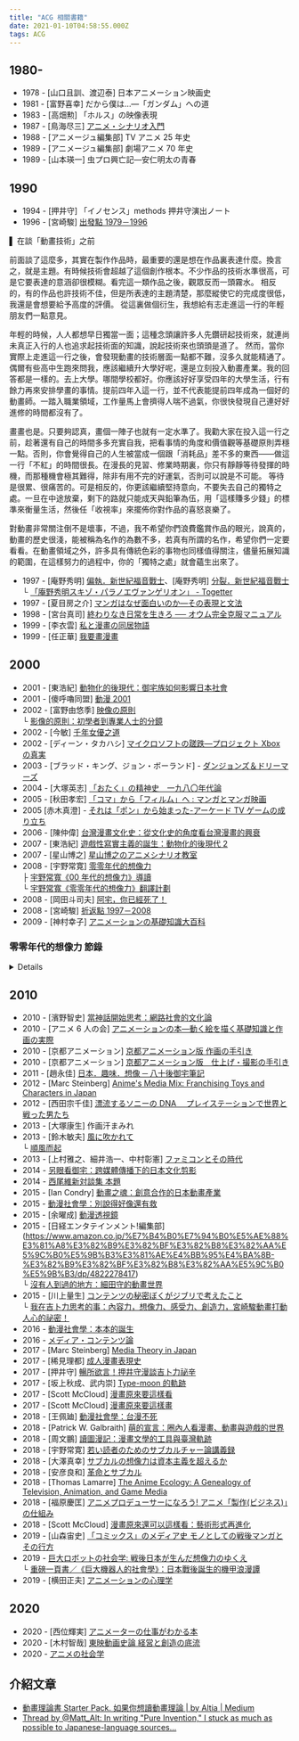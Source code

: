 ```yaml
---
title: "ACG 相關書籍"
date: 2021-01-10T04:58:55.000Z
tags: ACG
---
```


## 1980-

- 1978 - \[山口且訓、渡辺泰\] 日本アニメーション映画史
- 1981 - \[富野喜幸\] だから僕は…―「ガンダム」への道
- 1983 - \[高畑勲\] 「ホルス」の映像表現
- 1987 - \[鳥海尽三\] [アニメ・シナリオ入門](https://www.amazon.co.jp/%E3%82%A2%E3%83%8B%E3%83%A1%E3%83%BB%E3%82%B7%E3%83%8A%E3%83%AA%E3%82%AA%E5%85%A5%E9%96%80-%E3%82%B7%E3%83%8A%E3%83%AA%E3%82%AA%E5%89%B5%E4%BD%9C%E7%A0%94%E7%A9%B6%E5%8F%A2%E6%9B%B8-%E9%B3%A5%E6%B5%B7-%E5%B0%BD%E4%B8%89/dp/4871002152/ref=sr_1_1?dchild=1&qid=1612336957&s=books&sr=1-1)
- 1988 - \[アニメージュ編集部\] TV アニメ 25 年史
- 1989 - \[アニメージュ編集部\] 劇場アニメ 70 年史
- 1989 - \[山本瑛一\] 虫プロ興亡記―安仁明太の青春

## 1990

- 1994 - \[押井守\] 「イノセンス」methods 押井守演出ノート
- 1996 - \[宮崎駿\] [出發點 1979－1996](https://www.books.com.tw/products/0010322959)

▌ 在談「動畫技術」之前

前面談了這麼多，其實在製作作品時，最重要的還是想在作品裏表達什麼。換言之，就是主題。有時候技術會超越了這個創作根本。不少作品的技術水準很高，可是它要表達的意涵卻很模糊。看完這一類作品之後，觀眾反而一頭霧水。
相反的，有的作品也許技術不佳，但是所表達的主題清楚，那麼縱使它的完成度很低，我還是會想要給予高度的評價。
從這裏做個衍生，我想給有志走進這一行的年輕朋友們一點意見。

年輕的時候，人人都想早日獨當一面；這種念頭讓許多人先鑽研起技術來，就連尚未真正入行的人也追求起技術面的知識，說起技術來也頭頭是道了。
然而，當你實際上走進這一行之後，會發現動畫的技術層面一點都不難，沒多久就能精通了。偶爾有些高中生跑來問我，應該繼續升大學好呢，還是立刻投入動畫產業。我的回答都是一樣的。去上大學。哪間學校都好。你應該好好享受四年的大學生活，行有餘力再來安排學畫的事情。提前四年入這一行，並不代表能提前四年成為一個好的動畫師。一踏入職業領域，工作量馬上會擠得人喘不過氣，你很快發現自己連好好進修的時間都沒有了。

畫畫也是。只要夠認真，畫個一陣子也就有一定水準了。我勸大家在投入這一行之前，趁著還有自己的時間多多充實自我，把看事情的角度和價值觀等基礎原則弄穩一點。否則，你會覺得自己的人生被當成一個跟「消耗品」差不多的東西——做這一行「不紅」的時間很長。在漫長的見習、修業時期裏，你只有靜靜等待發揮的時機，而那種機會極其難得，除非有用不完的好運氣，否則可以說是不可能。
等待是很累、很痛苦的。可是相反的，你更該繼續堅持意向，不要失去自己的獨特之處。一旦在中途放棄，剩下的路就只能成天與鉛筆為伍，用「這樣賺多少錢」的標準來衡量生活，然後任「收視率」來擺佈你對作品的喜怒哀樂了。

對動畫非常關注倒不是壞事，不過，我不希望你們浪費鑑賞作品的眼光，說真的，動畫的歷史很淺，能被稱為名作的為數不多，若真有所謂的名作，希望你們一定要看看。在動畫領域之外，許多具有傳統色彩的事物也同樣值得關注，儘量拓展知識的範圍，在這樣努力的過程中，你的「獨特之處」就會蘊生出來了。

- 1997 - \[庵野秀明\] [偏執．新世紀福音戰士](https://www.amazon.co.jp/%E5%BA%B5%E9%87%8E%E7%A7%80%E6%98%8E-%E3%82%B9%E3%82%AD%E3%82%BE%E3%83%BB%E3%82%A8%E3%83%B4%E3%82%A1%E3%83%B3%E3%82%B2%E3%83%AA%E3%82%AA%E3%83%B3-800%E6%9C%AC-%E5%A4%A7%E6%B3%89-%E5%AE%9F%E6%88%90/dp/4872333152)、\[庵野秀明\] [分裂．新世紀福音戰士](https://www.amazon.co.jp/%E5%BA%B5%E9%87%8E%E7%A7%80%E6%98%8E-%E3%83%91%E3%83%A9%E3%83%8E%E3%83%BB%E3%82%A8%E3%83%B4%E3%82%A1%E3%83%B3%E3%82%B2%E3%83%AA%E3%82%AA%E3%83%B3-800%E6%9C%AC-10-%E5%81%A5%E5%A4%AA%E9%83%8E/dp/4872333160)
  <br>└ [「庵野秀明スキゾ・パラノエヴァンゲリオン」 - Togetter](https://togetter.com/li/740727)
- 1997 - \[夏目房之介\] [マンガはなぜ面白いのか―その表現と文法](https://www.amazon.co.jp/%E3%83%9E%E3%83%B3%E3%82%AC%E3%81%AF%E3%81%AA%E3%81%9C%E9%9D%A2%E7%99%BD%E3%81%84%E3%81%AE%E3%81%8B%E2%80%95%E3%81%9D%E3%81%AE%E8%A1%A8%E7%8F%BE%E3%81%A8%E6%96%87%E6%B3%95-NHK%E3%83%A9%E3%82%A4%E3%83%96%E3%83%A9%E3%83%AA%E3%83%BC-66-%E5%A4%8F%E7%9B%AE-%E6%88%BF%E4%B9%8B%E4%BB%8B/dp/4140840668)
- 1998 - \[宮台真司\] [終わりなき日常を生きろ ── オウム完全克服マニュアル](https://www.amazon.co.jp/dp/B0794MQD8B/?coliid=I1KHXYOOXMWYMW&colid=2UVGXM7KR6OLP&psc=0&ref_=lv_ov_lig_dp_it)
- 1999 - \[李衣雲\] [私と漫畫の同居物語](https://www.silkbook.com/book_detail.asp?goods_ser=bk0009007)
- 1999 - \[任正華\] [我要畫漫畫](https://www.sanmin.com.tw/product/index/001454034)

## 2000

- 2001 - \[東浩紀\] [動物化的後現代：御宅族如何影響日本社會](http://www.books.com.tw/products/0010550849)
- 2001 - \[傻呼嚕同盟\] [動漫 2001](https://www.taaze.tw/goods/11100412613.html)
- 2002 - \[富野由悠季\] [映像の原則](https://www.amazon.co.jp/%E6%98%A0%E5%83%8F%E3%81%AE%E5%8E%9F%E5%89%87-%E6%94%B9%E8%A8%82%E7%89%88-%E3%82%AD%E3%83%8D%E3%83%9E%E6%97%AC%E5%A0%B1%E3%83%A0%E3%83%83%E3%82%AF-%E5%AF%8C%E9%87%8E%E7%94%B1%E6%82%A0%E5%AD%A3/dp/4873767369)
  <br>└ [影像的原則：初學者到專業人士的分鏡](https://www.books.com.tw/products/0010653673)
- 2002 - \[今敏\] [千年女優之道](https://www.books.com.tw/products/0010834619)
- 2002 - \[ディーン・タカハシ\] [マイクロソフトの蹉跌―プロジェクト Xbox の真実](https://www.amazon.co.jp/%E3%83%9E%E3%82%A4%E3%82%AF%E3%83%AD%E3%82%BD%E3%83%95%E3%83%88%E3%81%AE%E8%B9%89%E8%B7%8C%E2%80%95%E3%83%97%E3%83%AD%E3%82%B8%E3%82%A7%E3%82%AF%E3%83%88Xbox%E3%81%AE%E7%9C%9F%E5%AE%9F-%E3%83%87%E3%82%A3%E3%83%BC%E3%83%B3-%E3%82%BF%E3%82%AB%E3%83%8F%E3%82%B7/dp/479732032X)
- 2003 - \[ブラッド・キング、ジョン・ボーランド\] - [ダンジョンズ＆ドリーマーズ](https://www.amazon.co.jp/%E3%83%80%E3%83%B3%E3%82%B8%E3%83%A7%E3%83%B3%E3%82%BA%EF%BC%86%E3%83%89%E3%83%AA%E3%83%BC%E3%83%9E%E3%83%BC%E3%82%BA%EF%BC%88%E7%AC%AC2%E7%89%88%EF%BC%89-%E3%82%B3%E3%83%B3%E3%83%94%E3%83%A5%E3%83%BC%E3%82%BF%E3%82%B2%E3%83%BC%E3%83%A0%E3%81%A8%E3%82%B3%E3%83%9F%E3%83%A5%E3%83%8B%E3%83%86%E3%82%A3%E3%81%AE%E7%89%A9%E8%AA%9E-%E3%83%96%E3%83%A9%E3%83%83%E3%83%89%E3%83%BB%E3%82%AD%E3%83%B3%E3%82%B0-ebook/dp/B07Z4KT1NJ)
- 2004 - \[大塚英志\] [「おたく」の精神史　一九八〇年代論](https://www.amazon.co.jp/%E3%80%8C%E3%81%8A%E3%81%9F%E3%81%8F%E3%80%8D%E3%81%AE%E7%B2%BE%E7%A5%9E%E5%8F%B2-%E4%B8%80%E4%B9%9D%E5%85%AB%E3%80%87%E5%B9%B4%E4%BB%A3%E8%AB%96-%E5%A4%A7%E5%A1%9A-%E8%8B%B1%E5%BF%97/dp/4061497030)
- 2005 - \[秋田孝宏\] [「コマ」から「フィルム」へ : マンガとマンガ映画](https://www.amazon.co.jp/%E3%80%8C%E3%82%B3%E3%83%9E%E3%80%8D%E3%81%8B%E3%82%89%E3%80%8C%E3%83%95%E3%82%A3%E3%83%AB%E3%83%A0%E3%80%8D%E3%81%B8-%E3%83%9E%E3%83%B3%E3%82%AC%E3%81%A8%E3%83%9E%E3%83%B3%E3%82%AC%E6%98%A0%E7%94%BB-%E7%A7%8B%E7%94%B0-%E5%AD%9D%E5%AE%8F/dp/4757101325)
- 2005 \[赤木真澄\] - [それは「ポン」から始まった-アーケード TV ゲームの成り立ち](https://www.amazon.co.jp/%E3%81%9D%E3%82%8C%E3%81%AF%E3%80%8C%E3%83%9D%E3%83%B3%E3%80%8D%E3%81%8B%E3%82%89%E5%A7%8B%E3%81%BE%E3%81%A3%E3%81%9F-%E3%82%A2%E3%83%BC%E3%82%B1%E3%83%BC%E3%83%89TV%E3%82%B2%E3%83%BC%E3%83%A0%E3%81%AE%E6%88%90%E3%82%8A%E7%AB%8B%E3%81%A1-%E8%B5%A4%E6%9C%A8%E7%9C%9F%E6%BE%84/dp/4990251202)
- 2006 - \[陳仲偉\] [台灣漫畫文化史：從文化史的角度看台灣漫畫的興衰](https://www.books.com.tw/products/0010494545)
- 2007 - \[東浩紀\] [遊戲性寫實主義的誕生：動物化的後現代 2](https://www.books.com.tw/products/0010687643)
- 2007 - \[星山博之\] [星山博之のアニメシナリオ教室](https://www.amazon.co.jp/%E6%98%9F%E5%B1%B1%E5%8D%9A%E4%B9%8B%E3%81%AE%E3%82%A2%E3%83%8B%E3%83%A1%E3%82%B7%E3%83%8A%E3%83%AA%E3%82%AA%E6%95%99%E5%AE%A4-%E6%98%9F%E5%B1%B1-%E5%8D%9A%E4%B9%8B/dp/4844134353)
- 2008 - \[宇野常寛\] [零零年代的想像力](https://www.amazon.co.jp/%E3%82%BC%E3%83%AD%E5%B9%B4%E4%BB%A3%E3%81%AE%E6%83%B3%E5%83%8F%E5%8A%9B-%E5%AE%87%E9%87%8E-%E5%B8%B8%E5%AF%9B/dp/4152089415)
  <br>├ [宇野常寬《00 年代的想像力》導讀](http://www.gamebase.com.tw/forum/50040/topic/91234095/1#91234095)
  <br>└ [宇野常寬《零零年代的想像力》翻譯計劃](https://ndltd.ncl.edu.tw/cgi-bin/gs32/gsweb.cgi/login?o=dnclcdr&s=id=%22105NCHU5625016%22.&searchmode=basic)
- 2008 - \[岡田斗司夫\] [阿宅，你已經死了！](https://www.books.com.tw/products/0010445911)
- 2008 - \[宮崎駿\] [折返點 1997－2008](https://www.books.com.tw/products/0010486951)
- 2009 - \[神村幸子\] [アニメーションの基礎知識大百科](https://www.amazon.co.jp/%E3%82%A2%E3%83%8B%E3%83%A1%E3%83%BC%E3%82%B7%E3%83%A7%E3%83%B3%E3%81%AE%E5%9F%BA%E7%A4%8E%E7%9F%A5%E8%AD%98%E5%A4%A7%E7%99%BE%E7%A7%91-%E5%A2%97%E8%A3%9C%E6%94%B9%E8%A8%82%E7%89%88-%E7%A5%9E%E6%9D%91-%E5%B9%B8%E5%AD%90/dp/4766133315)

<summary>

### 零零年代的想像力 節錄

</summary>
<details>

此處的重點是，所謂的「成熟」指的僅不過是如何去應對所謂的社會——這種模糊不清、由政治性、經濟性或文化性交互蘊育出的狀況。亦即在社會樣貌是安定的時代，成熟的形象也是會安定的，然而成熟的形象並無法與進入變動期的社會樣貌連結，於是新的社會樣貌站上支配地位後，就會連同出現新的成熟形象取代。

這十年來的批評家們默視「卡片遊戲型」這種新社會樣貌的產生，主張「社會」已經無法再成力。當人們不再有共同的「社會」樣貌，規避成熟的九零年代後半的（世界系形式的）想像力才是對於現今世界形象敏感的想像力。

然而，無法成立的僅是到近代的升格戰形式、樹狀的整體社會樣貌，卡片遊戲式的各島宇宙之間的動員遊戲可說已經定型為零零年代的「社會」樣貌。這裡出現了一個問題。那麼在這種島宇宙之間的動員遊戲的社會裡，所謂的「成熟」是什麼。

在不曉得什麼才是正確的社會=後現代的狀況裡失去了生存意義的年輕人們，選擇了麻原彰晃做為「父親」，最後成為了恐怖份子，『新世紀福音戰士』以批判性的角度描寫了，同樣失去了生存意義的年輕人們，為了維持自己的全能感而想持續龜縮於「母親」的胎內的願望。

這兩者說到底核心都是對於社會和歷史（父親與母親）無法引導自己而造成的絕望。對於不安定的社會樣貌感到苦惱的年輕人們，為了逃脫不安而性急地選擇依附錯誤的父親，亦或投身於肥大的母親私欲並停止思考——這種不毛的二擇充滿於當時時代的氣氛中。過往的社會樣貌的失效造成「父親」的功能故障，並導致「母親」的肥大化，這就是過往的「成熟」形象崩壞的機制。

那麼，當時的評論家們是如何回答這個問題的呢。當時的批評有兩種答案。一種立場是自過往的升格戰型的社會樣貌中的「成熟」進行小型改造，藉此適應新的社會，評論家的淺羽通明和民俗學者的大月隆寬屬於這類。另一種立場是社會樣貌已然改變，人類無法變得成熟是理所當然的。這類的代表是社會學者的宮台真司（前期）。

前者代表的淺羽通明，主張以對於自己為生的專業抱持「職業精神」做為成熟的指標，肉商、飯店經營者、評論家在社會分擔上都有各自的「角色」，對此抱持榮譽並達成成果，就能成為重新構築已然不透明化的社會樣貌的契機，也是成熟的表現。既然「為了馬克斯主義革命」「為了皇國日本」亦或是「為了過上更好的物質生活」這種巨大（容易理解）的故事已經故障，就應往個人的職業意識這種等身大的故事裡尋找可能性。

而後者代表的宮台真司，認為既然過往的社會樣貌已經崩壞、社會和歷史無法再提供活下去的意義或價值觀，無法成熟也是無可耐何的。宮台所提出的具體處方簽是以流動性的溝通度過沒有「意義」的每一天的「悠然革命」模型。

前者淺羽通明的「成為大人」論，我認為仍然輕估了社會流動性的上昇。例如「對於自己為生的專業抱持職業意識」處方簽雖然僅是淺羽許多議論中的其中一點，但這仍然是以終身僱用為代表的成長時代的社會構造為前提所思考出的。

在社會流動性上昇、非正規僱用已經變為「普通」的現在，能做為為生專業的基本上是「能夠被替換的」，僅有極少數人能夠在社會的分責裡找到榮譽、做為自己生活的意義。必須說淺羽的處方簽在當時是有些落後時代的。

那麼後者的宮台真司呢。曾經成熟是由歷史或國家，亦或是社會提供做為基準的價值觀，不論是否服從或反抗，藉由掌握與其的距離感所決定的。然而在歷史、國家和社會都不再提供能做為基準的價值觀的現在，（過往意義上的）成熟在原理上已無法存在——當時宮台所建立起的這種認識，基本上是正確的。並且體現於當時，也就是九零年代後半的思想。

然而問題在於，即使世間如同被再三指摘的無法提供價值觀或活著的意義，亦或是成熟的模型，人們沒有這些東西是活不下去的。這也體現在宮台到了零零年代之後的轉向。

簡略來說，當時「成為大人」派的前者輕視了社會流動性的上昇，試圖從舊式模型轉變以圖適應並且失敗，「當個小孩就好」派的後者僅是宣言了過往成熟模型的失效便滿足，無法提供替代品而自然崩壞。前者對於時代鈍感地急於強迫成長，後者甘居於「社會（家人）無法引導我所以我什麼都做不到」的幼兒心態。當然這兩者都是沒有功能的模型。

然後九零年代結束了，時代進到九一一之後的決斷主義性動員遊戲=大逃殺的時代，而小泉純一郎推動的構造改革造成的波瀾也決定性地推進了時代。在這個時代裡說著「這個世界亂七八糟我不知道該做什麼好所以一事不做／無法成熟」是活不下去的。

「活著就是猛賺」「不必你拜託我也會活下去」——究竟還有多少人記得，在九零年代後半相當活躍的這種宣傳標語呢？前者是由大地丙太郎導演執導，於一九九六年動畫化的小花美穂的少女漫畫「玩偶遊戲」劇中經常出現的台詞，後者是一九九八年以「機動戰士鋼彈」系列聞名的富野由悠季導演執導的「機動神腦」的主要宣傳標語。前者是反應了當時的兒童潮流的女童成長故事，後者是在與奧姆相似的狂信徒和國聯軍的抗爭中得出由宇宙意識傳達給人類的訊息的 SF 機器人動畫。

或許是做為「EVA」熱潮的對立面所提出的這兩部作品的主角，和碇真嗣同樣是在事實上「被家人所捨棄」的孩子。但是倉田紗南、伊佐未勇，這些作品的主角並沒有因為「被家人所捨棄」=「歷史與社會沒有給予生存的意義」而因此像真嗣受挫龜縮，紗南在養母的養育下自幼開始建立於舞台上的基礎，勇離開只將自己做為道具的雙親而投入戰鬥，兩人都因為獲得了沒有血緣但高密度的新共同體=「虛擬家庭」而回復。即使同樣被家人所捨棄，拒絕走上和碇真嗣同樣道路的孩子們，已經在九零年代後半這種殘酷的現實裡強軔地存活下來。

---

每個人都認為自己才是被害者，是反抗文化（對抗主流文化者），認為自己擁有正當性。這和保守派或自由派無關，和御宅族或平凡人無關，這種心相與支持夜神月的奇樂信徒和無自覺地贊同小泉純一郎策動人員的新保守層並無不同。

而若你對我所點出的問題感到憤怒，認為「但只有我們不是這樣」，那你正是身陷於此結構中了。因為這種深信「只有自己不是如此」的想法，正是由資料庫所輸出的決斷主義的產物。

我們現在正面對著決斷主義所呈現出的部份有效性，與其（巨大的）副作用所顯現出的極限與問題點。我們應該探索的並非如何從「繭居」中離脫，亦非後世界系。因為決斷主義便是這樣出現的。我們應當解決的是如何對抗以「反正這世上贏的人就是正義」開脫，而後停止思考與肯定暴力的態度。

---

他們所需要的絕非「脫離日常的浪漫主義」亦不是「超越」。而是捨棄肥大的自我評價，直率地面對自己的欲望的謙遜。而這絕非是不幸的事，反而是我們所得到最大的可能性。

當整個社會當中，除了家人與朋友以外，就再也沒有人可以肯定「自我生存的價值」、「生命的意義」、「自我的被認同」的時代社會中，自我到底要怎麼做，才能從「永無止境的無聊日常生活」中脫身，尋找新的自我認同、有意義的日常生活呢？在這裡，作者討論宮藤官九郎製作的一連串以地名為名稱的電視連續劇，探討作者如何處理這問題。從這當中可以歸結出幾個可能性：「以自我為中心，糾集朋友，創造互助的團體」、「加入可以過著特殊生活的團體」（暴走團）、「藉由談戀愛來取得非日常的生活」、「投入傳統生活文化的懷抱」。

---

山岸涼子的 BL 少女漫畫傑作《日出處的天子》（1980~1984），描述廄戶王（聖德太子）（非史實）的前半生。廄戶王利用天才的頭腦與強大的靈力消滅政敵，但他也因此成了感覺很孤單的人。能撫慰孤單心靈的，就只有盟友蘇我毛人（蝦夷）。廄戶王為了想和蘇我毛人永遠在一起，而傷害的很多人，殺了很多人。最後蘇我毛人拒絕廄戶王的愛：「你說你愛我，其實是愛你自己。如果你不停止這麼想的話，你永遠也逃不出孤獨的」。

吉永史的《西洋古董洋果子店》（1999~2002）給了另外一種答案：「放棄『所有』的慾望，尋找邁向『成熟』的新道路」。作品中四位男主角不談戀愛，不因為想要治癒心中的創傷而與別人交往，而只專注在生活之中，尋找豐富的日常生活，增加人生的樂趣。

---

結果として、九十年代後半は戦後史上もっとも社会的自己実現への信頼が低下した時代として位置づけられる。

社会的自己実現への信頼が大きく低下した結果、「～する」「～した」こと（行為）をアイデンティティに結び付けるのではなく、「～である」「～ではない」こと（状態）を、アイデンティティとする考え方が支配的になる。

ここでは自己実現の結果ではなく、自己像＝キャラクターへの承認が求められる。問題に対しては「行為によって状況を変える」ことではなく「自分を納得させる理由を考える」ことで解決が図られる。

私が「古い想像力」として位置づけるのは、この九十年代後半的な社会的自己実現への信頼低下を背景とする想像力である。

『新世紀エヴァンゲリオン』はあらゆる意味において「古い想像力」を象徴する存在だ。その社会的自己実現への信頼低下という主題、心理主義的な人間観、そして「～しない」という論理。七十年代末から独自の発展を遂げてきた国内のオタク系アニメーション文化の文脈に、前述（ぜんじゅつ）の九十年代的な文脈を加えることで成立した同作は時代を象徴する作品であると同時にそのあとの国内の物語を大きく規定した。「引きこもり／心理主義」的傾向（けいこう）とその結果出力された「～しない」という倫理。この二大特徴が私の指摘する「古い想像力」である。

「決断主義」的な傾向を持つ「サヴァイヴ感」を前面に打ち出した作品は、ゼロ年代前半から中盤の大きな流れになっていく。「バトル．ロワイヤル」、「リアル鬼ごっこ」、「仮面ライダー竜騎」、「ドラゴン桜」、「Fate/Stay Night」など、これらの作品はいずれも時代を代表する人気作品であり

世の中が「正しい価値」や「生きる意味」を示してくれないのは当たり前のこと＝「前提」であり、そんな「前提」にいじけて引きこもっていたら生き残れないーーだから「現代の想像力」は生きていくために、まず自分で考え、行動するという態度を選択する。たとえ「間違って」「他人を傷つけても」何らかの立場を選択しなければならないーーそこでは究極的には無根拠であることは織（お）り込み済みで「あえて」特定の価値を選択する、という決断が行われているのだ。

問題はすでに次の段階に移っている。碇シンジでは夜神ライトを止められない。碇シンジの「間違えてしまうくらいなら何もしない」という選択は、単にゲームの存在に無自覚する愚者の決断としてしか機能しないのだから。碇シンジに戻る＝九十年代に退行することなく、ゼロ年代の決断主義を克服する＝夜神ライトを止めるには、どうしたらいいのかーーそれが決断主義という不可避の困難に直面する、911 以降の動員ゲーム＝バトルロワイアルのゼロ年代に生きる私たちの課題なのだ。

インターネットはどうだろうか。その普及（ふきゅう）で人々は自由になったが、その一方でウェブという空間は、「小さな物語」たちのコミュニケーションによって発生した怨嗟（えんさ）と憎悪（ぞうお）に満ちた動員ゲーム＝バトルロワイヤルの現場として機能している。

異なる小さな物語が同じ空間に並列されることによって、それぞれの小さな物語はその正当性の獲得と自己保存のために、内側に対してはノイズを排除する力が働き、外側に対してはほかの物語そのものを否定する力が働く。匿名掲示板、ブログサイトの「炎上」、「学校裏サイト」ーー小さな物語はほかの小さな物語を排斥（はいせき）する排他的（はいたてき）なコミュニティとして私たちが生きる世界のあらゆる場面のくつがえっているのだ。

現代においては、誰もがデータベースの海から欲望するままに小さな物語を読み込む。究極的には無根拠であることを織り込み済みのものとして「あえて」特定の価値観が選択される。そして、消費者の自発性に駆動される「あえて」は往々にして機能せず、ただ「信じたいものを信じる」という思考停止が世界を覆（おお）うことになるーー。ゼロ年代の現在を生きる私たちが直面しているのは、この小さな物語たちの生む動員ゲーム＝バトルロワイヤルなのだ。

キャラクターとは小さな物語を越境する存在ではない。むしろその承認を要求して小さな物語（共同性）の成立と再強化を促（うなが）す存在なのだ。

キャラクターこそが「小さな物語」の源泉（げんせん）だと言ってもいい。

キャラクターは物語とその共同性から無縁ではいられないのだ。

昨今（さっこん）のテレビバラエティ番組がなぜテロップを多用するのか。それは表現の空間を規定する力が、データベース消費の時代には弱くなるからだ。視聴者たちは芸能人のキャラクターと、そのキャラクターを規定する位置関係＝物語は容易に読み込むことができるのが、「この発言のどこで笑えばいいのか」という空気＝表現の空間は伝わりにくくなっている。だからテロップを入れ、空気を指定してあげなければならない。

私たちが物語の真正さを考えることには意味がない。だが、物語への態度、付き合い方を考える必要性にはいまだかつてなく直面している。私たちは何らかの「小さな物語」に依存して生きていかなければならない。その小さな物語が単一なのか複数なのか、永遠のものとしてそこに依存するのか、その有限性を受け入れるのかーー物語への進入角度、距離の詰め方、つまり物語への態度こそが私たちの課題なのだ。

物語の真正さ、比喩（ひゆ）的に表現すればイデオロギーから、物語への態度、すなわちコミュニケーションへ。

「だけど世界は終わらなかった。原発はいつまでたっても爆発しないし、全面核戦争の夢もどこかに行ってしまった。安保闘争で学生が味わったみたいに、傍観しているだけの八十年代の革命家は勝手に挫折（ざせつ）感を味わった。

これでやっとわかった。もう'デカイ一発'はこない。２２世紀はちゃんとくる（もちろん２１世紀はくる。ハルマゲドンなんてないんだから）。世界は絶対に終わらない。ちょっと'異界'や'外部'に触ったくらいじゃ満足しない。もっと大きな刺激が欲しかったら、本当に世界を終わらせたかったら、あとはもう'あのこと'をやってしもうしかないんだ。」

ーー鶴見済『完全自殺マニュアル』

「自由で、わかりにくく、冷たい世界」に投げ出された絶望を的確に表現した一文である。文中に頻出する「あのこと」とは、言うまでもなく「自殺」のことだ。無論これは、若者があこがれがちな「死」という意匠を用（もち）いた矮小（わいしょう）なパフォーマンスの一種であることは間違いない。しかし、この鶴見の一文からは九十年代を決定づける要素を抽出（ちゅうしゅつ）できる。

さらに「ロボットアニメ」とは、戦後一貫して主人公の少年がロボットという「拡張された身体」を獲得し、大人の社会に認められ、成長するという一種の教養小説の図式をもつジャンルだったが、同作では１９９５年当時の社会的自己実現への信頼低下がダイレクトに反応され、その教養小説的な構図は否定されることになった。

人間は「物語（意味）」から逃れられない。当時の宮台の期待とは裏腹に、援助交際に興（きょう）じた少女たちの多くが、実は身体の商品化に自傷的なパフォーマンスというありふれた意味を込めていた現実、あるいは虚構の中の美少女キャラクターに耽溺（たんでき）する成年男性たちの多くが、恋愛至上主義というもっともありふれた物語を希求し、それが入手できないために代償をもとめる存在であった現実が、時間の経過、そして宮台自身のフィールドワークによって明らかになっていった。

「エヴァ TV 版」では、自己像への承認を獲得すべく、全人類がその個体を消滅させ、まるで胎内のような溶液の中に埋没し群体生物として「進化」するという「人類補完計画」が描かれる。これはつまり、自ら設定した自己像（自己愛）に、無条件で全承認が与えられる（母親的承認が与えられる）状態のことに他ならない。

だが、「エヴァ劇場版」の結末において、碇シンジはこの母親的承認のもとに全能感が確保される内面（自己愛）への引きこもりを捨て、互いに傷つけあうことを受け入れて他者と生きていくことを選択する。そして、碇シンジはヒロインのアスカとともに滅亡した世界にただふたり残される。だが、アスカはシンジを「キモチワルイ」と拒絶（きょぜつ）するーーこれは、たとえポストモダン状況下においても、人は時には傷つけあいながらも他者に向き合って生きていくしかないのだ、というシビアだが前向きな現実認知に基づいた結末だったと言える。

しかし、「エヴァ」の子供たち（ファンのオタクたち）の大半は、この結論を受け入れることができなかったのだ。結末の「キモチワルイ」ーー少女に拒絶されることに怯えた彼らは、自分たちの肥大したプライドに優しい世界を選ぶことになる。

「九十五年の思想」が夭折した理由がある。「九十五の思想」はいずれも「軽くなった現実(コミュニティ)の層」の入れ替え可能性への対応として提出された処方箋であるが、「より重くなっていく層(アーキテクチャーの層)」への対応という視点がほぼ欠如（けつじょ）している。

決断主義はこの「軽くなった現実」の「軽さ」に人間は耐えられないという現実認知が生んだ「焦りの思想」でもある。「決断主義」を克服し、このゼロ年代バトルロワイヤル状況に対して何らかの批判力をもつものがあるとすれば、それは九十年代後半の思想が見失っていた残り半分の「むしろ重くなった現実」「リセットできない現実」を考えることでしかあり得ない。物語批判ではなく、逃れられない物語との付き合い方の検討こそが現代の課題なのだ。

「こんな時代だからこそ、美化された過去が必要なのだ」という主張によってその批判は予め防御され、ノスタルジアは強化温存されている。同様に「AIR」などのポルノゲームについても、(決して援助交際的な欲望そのものは否定しない)「安全に痛い」自己反省が劇中に盛り込まれ免罪符として機能し、消費者たちがその女性差別的な暴力性を自覚することなく、むしろ「自分は反省しながら萌える優しい人間だ」と思い込む構造（レイプ．ファンタジー）が支持される。

ゼロ年代における物語回帰（かいき）の問題点はむしろ「人間は何か（の価値、物語）を選ばなければいけないのだから、信じたいものを信じればいいのだ」という「あえてベタに」生きればいいという思考停止にこそある。

私たちは主観的には、データベースから欲望する情報を読み込んで、同じ小さな物語を信じている者同士が集まって棲み分けているだけかもしれない。しかし、その小さな物語の共同性を維持するためには、共同性から異物を排除しなければならず、他の小さな物語との衝突の中でその存続（そんぞく）を主張しなければならない。私たちは、たとえ無自覚であったとしても、既に終わりのない動員ゲーム＝バトルロワイヤルにコミットしているのだ。こうして時代は「必然的に」－－サヴァイヴ系へと移行していく。

セカイ系とは、母親的少女を「所有」することで全能感を確保しようとする態度を、存在論的な物語の導入で補強しようとする立場である。この両者が結び付くのは、これらの作品の消費者にとって、母親的少女の「所有」というマッチョイムズこそが、「終わりなき日常」に意味を与える物語として機能しているからである。

かつての少年兵たちの敵はあくまで自分たち弱者を苛酷な状況に投げ込む「強大な社会」だった。だが相葉昴治の、そして夜神ライトの敵は「強大な社会」ではない。自分たちと同格の能力をもつライバルであり、そんな彼らの集合体である「大衆」の顔の見えない弱さや敵意である。

ピラミッド型の秩序は崩壊し、各々（おのおの）のプレイヤーが信じたいもの（正義）を信じて乱立するバトルロワイヤルに勝利することが「生き延びること」なのだ。こうして「生き延びるために、（社会のヒエラルキーを駆け上がったり、破壊するのではなく）同格のプレイヤー同士が戦う」という想像力の土台が完成していったのだ。

夜神ライトを批判するのは簡単だが、しかしそんな批判者自身が夜神ライトにならないで済む方法は原則的に存在しない。本作で描いていたのは、決断主義による思考停止という罠が魅力的に映ってしまうという、現代社会に生きる弱い私たちの、危うい現実なのだ。

月が死んだあとに残されたのは、相変わらず、万人がそれぞれ自分の信じたいものを信じて争うバトルロワイヤルの世界でしかなかったことが示される。

夜神ライトが死んでも、彼を救世主と信じて祈りをささげる人々はいなくならないーー『DEATH 　 NOTE』の結末は、「夜神ライトを力で倒しても、バトルロワイヤルは終わらない」というシビアな現実認知を読者に突き付けてくる。

「九十五年の思想」が「絶望を引き受けて生きること（アスカに振られるシンジ）」ならば、「セカイ系」ではその絶望が「（戦闘美少女やトラウマ少女など）傷ついている少女から無条件に必要とされること」で贖われる。それはつまり、ポストモダン状況下で、手っ取り早い「生きる意味」や「確実に価値があること」を備給するために、あらかじめ癒されるべき傷を負った美少女が無条件で自分を必要としてほしい、という願望に他ならない。

「セカイ系」とは、その支持者に「～しない、という（九十年代後半的な）モラル」の貫徹（かんてつ）であると主張されるが、実際には「自分で責任を取らず、その利益のみを享受する決断主義」でしかないのだ。

私たちは今、決断主義のある程度の有効性と、その（大きな）副作用として現れる限界と問題点に直面している。模索すべきは「引きこもり」からの脱却（だっきゃく）でも、ポスト．セカイ系でもない。それらは既に決断主義として出現している。「どうせ世の中勝ったものが正義なのだから」と開き直り、思考停止と暴力を肯定する態度にどう対抗するか、が私たちの課題なのだ。

「ポスト決断主義」とも言うべき、この時代の課題＝「決断主義の困難」に優れたアプローチを見せたいくつかの想像力について考えてみたい。

その可能性を、私はとりあえず三つに分類する。そしてそれはゼロ年代前半に、極めて優れた作品を残した三人の作家に代表させることができる。

第一に挙げられるのは劇団「大人計画」の作家であり、テレビドラマ脚本家としても活躍中の宮藤官九郎である。第二に挙げられるのは同じくテレビドラマ脚本家であり、男性と女性による「ふたりでひとり」のユニット。木皿泉であり、そして最後は少女漫画家のよしながふみである。

この三者は「（郊外型）中間共同体の再構成」「動員ゲーム＝バトルロワイヤルからの離脱可能性の模索」「決断主義的問題意識の解体」というそれぞれ異なった（だが多くのものを共有する）方法で、この決断主義的状況に対する回答を提示しており、そしてそれぞれ新たに浮上した問題点に直面しているのだ。

宮藤の作品に共通するのは「別に歴史や社会の仕組みに裏付けられているわけではない、一見、脆弱（ぜいじゃく）な共同体」が発生し、それがごく短期間だが確実に人間を支え、そして最後はきっちり消滅することだ。ここには、「社会や歴史が共同体を裏付けてくれない世の中」＝「ポストモダン状況下での郊外的空間」で、人々が積極（せっきょく）的に選び取った共同体のもつ、意外と高い強度が描かれている。それは永遠のものでもなければ、超越したものでもない。他愛もない日常の積み重ねであり、しかも一瞬で終わるものだ。だが、こういった「終わりのある日常」の「中」にこそ、人を支えるものは発生するーーそんな確信が、宮藤の作品には溢れている。

『無限のリヴァイアス』『バトルロワイヤル』、または『リアル鬼ごっこ』や『仮面ライダー竜騎』などの作品は、いずれも決断主義的な世界観を描く一方で、暴力の連鎖を強いるシステムへの批判をその主題に孕んでいたことは非常に重要である。それは『DEATH NOTE』や『コードギアス』など近年の作品においても変わらない。

これら後期作品では強力な決断主義者を主人公に設定しながらも、物語はあくまでピカレスク．ロマンの枠組みの中で展開し、作品そのものはむしろ主人公＝決断主義の克服を志向していると言える。サヴァイヴ系の歴史とは、決断主義を前提として受け入れながらも、その克服を志向する物語の歴史だと言える。

決断主義的な動員ゲーム＝バトルロワイヤルをもし調停したいのなら、抗争を強いるシステムに（無自覚な）決断主義者としてただ違和感を唱えているだけでは不可能だ。なぜならば、そこにはゲームの構造に対する理解が欠如しているため、（メタ）決断主義者の動員に対抗できないからだ。あくまで比喩的な表現になるが、ゼロ年代前半、誰も小泉純一郎に勝てなかったのは、要はこういうことに他ならない。決断主義の理解としては「夜神ライトやルルーシュといった強力で自覚的プレイヤー同士が、無自覚的なプレイヤーを動員して抗争する」というモデルで考えないと不十分なのだ。

小さな世界が書き換え可能であることは、世界の可能性（信太のプロヂュース成功）でもあり、同時に危険性（修二の没落）でもある。そんな現実認知を、白岩は自覚的な決断主義者である主人公が、その暴力性の報復を受けるという結末をもってして読者に訴えたのだ。

決断主義をめぐる想像力は、その克服を主題に据えながらも、ゲームの構造に自覚的な後期作品になればなるほどオルタナティブの提示を放棄しつつあるのだ。それだけ、決断主義の克服は困難を極めていると言える。無自覚な決断主義者たちの生存競争を描いた『無限のリヴァイアス』『バトルロワイヤル』では、動員ゲームの構造を理解しないまま、まったくシステムへの打撃にならない決断主義嫌悪が提示されていたが、対して構造に自覚的な後期作品になればなるほど現実認知と問題提起に留まってしまっているのだ。

九十年代後半の「引きこもり／心理主義 ≒ セカイ系」からゼロ年代前半の「決断主義／サヴァイヴ系」へのシフトの間には、厳密にいえば「癒し系」作品の流行現象が存在する。

私たちは生きているだけで物語に接している。ただ、世界からそれを与えられることに慣れてしまった私たちは、自分でそれを見つけ出す方法を忘れてしまったのだ。私たちはむしろ、大きな物語を失うことで小さな物語を生きることを思い出せるようになったのかもしれない。

木皿泉が提示する決断主義の克服とは、ゲームの勝利では獲得できないものを提示することで図られる。動員ゲームに勝利し、小さな物語の支配者となることは同時にその物語が入れ替え可能な空虚なものであることをプレイヤーに自覚させる。それがそもそも「究極的には無根拠であることを織り込み済みで選択される」決断主義であることに自覚的なプレイヤーならばなおのことだ。

ひとつの小さな物語＝共同体が終われば消滅する「キャラクター」を承認させることで得られるものではなく、自分の生が存続する限り付き合わなければならないものの存在を浮かび上がらせるーーそのために取られた方法論は、修二の決断主義を否定することではなく、むしろ徹底させることで限界を露呈させる、という手法なのだ。

木皿泉は、決断主義が不可避であることを否定しない。なぜならそれは、このポストモダン状況（郊外）の流動性の高さをむしろ可能性として、希望として捉えるためには必要な条件だからだ。

本来、日常という「死」へ向かう最大にして最後の物語に対峙することを求めながらも、それを恐れている人間こそが、それが手に入らないことに傷ついては「自分は非日常的なロマンティシズムがないと満たされない特別な人間だ」と（根拠もなく）思い込むことでプライドを保とうとする。だが、彼らに必要なのは決して「非日常的なロマンティシズム」でもなければ「超越」でもない。肥大した自己評価を捨て、素直に自分の欲望と向き合う謙虚さでしかないのだ。そしてそれは、決して不幸なことではなく、むしろ私たちに与えられた最大の可能性のひとつなのだ。

「～である」という自己像＝キャラクターの承認を求める限る、私たちはその共同体＝物語に永遠を求める。キャラクターへの承認は解除された途端に消滅するからだ。そのため私たちは有限の共同性を永遠のものにするために、決断主義という名の暴力を選択する。

しかし、「～した」という関係性への信頼はその共同性が消滅しても残り続ける。

- [ピカレスク小説 - Wikipedia](https://ja.wikipedia.org/wiki/%E3%83%94%E3%82%AB%E3%83%AC%E3%82%B9%E3%82%AF%E5%B0%8F%E8%AA%AC)
- [聖域なき構造改革 - Wikipedia](https://ja.wikipedia.org/wiki/%E8%81%96%E5%9F%9F%E3%81%AA%E3%81%8D%E6%A7%8B%E9%80%A0%E6%94%B9%E9%9D%A9)

誰もが自分たちこそ被害者であり、カウンターカルチャーであり、それゆえに正当性を帯びうると考えている。保守もリベラルも、オタクもスノッブも関係なく、そのメンタリティは夜神ライトを支持したキラ信者や小泉純一郎の動員に無自覚に賛同した新保守層と変わらない。

私のこの指摘に「自分たちだけは違う」と憤りを覚えたあなたは、特にそうだ。その「自分たちだけは違う」という思い込みこそが、データベースから出力される決断主義の産物なのだから。

フィクションの世界でも、決断主義はまだ強い支持を集めていると言える。たとえば二〇〇七年放映のテレビアニメ「天元突破グレンラガン」は、「新世界エヴァンゲリオン」以降の「引きこもり／セカイ系」への潮流（ちょうりゅう）の超克を主題とし、七十年代から現代までのアニメ（の主題設定）の歴史を追いかけながら総括（そうかつ）するという野心的な脚本で大きな話題を呼んだ。

だが、その試みは極めて不十分だったと言わざるを得ない。同作の展開は、七十年代から八十年代の相対主義の浸透を追いかけ、やがて九十年代の心理主義的な厭世観（えんせいかん）（引きこもり）を経て、ゼロ年代前半の決断主義的再帰の必然性にたどり着く。だが、ここには脱．九十年代的な問題意識はあっても、現代に対する批判的な問題意識は発生していないのだ。

『河よりも長くゆるやかに』（一九八三～八五）にこんなシーンがある。主人公．季邦とその親友．深雪が河べりで語り合う。今、自分たちの目の前を流れている河は、上流ではもっと川幅が狭く急な流れをもち、その水は澄んでいる。しかし逆に河口に近づけば近づくほど、その水は淀んでいくが川幅は広くなり、流れがゆるやかになる。「どちらがいい？」と深雪は季邦に尋ねる。季邦は答えないが、『河よりも長くゆるやかに』というタイトルから考えても、その答えは明白だろう。断念を織り込むことで人は成熟する、そしてそれは決して不幸なことではないーー。この時期の吉田秋生作品はそんな確信に溢れている。だが、その確信はやがて吉田自身によって裏切られていくことになる。

アッシュ．リンクスの死が意味するものは何か。それはアッシュにより英二の「所有」の完成である。吉田がアッシュという主体を滅却することで、対象を所有する際に必然的に孕む暴力を回避し、その関係を永遠のものにしたのだ。なぜならば、死んだ人間の時間はそこで止まり、それ以上の変化は起こらないのだから。そしてこれは同時に、吉田が下流の「広く淀んだ流れ」から上流の「狭く澄んだ流れ」へ転向したことを意味する。

「あなたにさえわかってもらえれば、それでいい」とこの複雑な世界の中から単純な答えを導きだそうとしたその瞬間、人は「厩戸皇子の呪縛」に囚われてしまう。だがその呪縛はゼロ年代の今、ゆっくりと、だが確実に群像劇へと「分解」されることでようやく解かれ始めているのだ。

かつては、敏感であるがゆえにニヒリズムに陥った若者たちの文学が扱っていた、「価値観の不透明な世の中に耐えるため、あなたひとりだけ（特定の共同体だけ）には完全に承認されたい（所有したい）」という欲望の問題は、最近十年に至って引きこもり／セカイ系（必然的に決断主義化）＝決断主義／サヴァイヴ系（セカイ系的な前提を必要とする）的な問題意識として、社会を広く覆いつくしていると言っていい。九十年代とゼロ年代の対比で浮かび上がる「決断主義」という問題系は、実は五年、十年という短いスパンの問題ではなく、もっと長期的に私たちの生きる世界を呪縛する問題系なのだ。

肥大したマッチョイズムを抱えた人間以外、別に「父親になれない」くらいで絶望したりはしない。なぜならば世界には他にいくらでも自己実現の回路は存在するからだ。現在、「人生の目標＝父になること」で、「それができない＝即、絶望」という短絡を辿るこれらの想像力は、実のところ戦後サブ．カルチャーでもっとも無自覚に肥大し、強化温存されたマッチョイズムに他ならないのだ。

この「安全に痛い」自己反省パフォーマンスは、『NHK にようこそ！』『GUNSLINGER 　 GIRL』など九十年代後半の厭世観を受け継ぐゼロ年代のオタク系文化の作品群（「セカイ系」的な作品群）に広く共有されている。東の両義的な評価をご都合主義的に解釈することで、ゼロ年代前半のサブ．カルチャー批評の世界は、もっともマッチョでありながら、そのことに無自覚な鈍感な想像力が「文学的」「内省的」であると評された時代を迎えた。だがそんな不毛な時代はもう終わりにしなければならない。結論ありきの自己反省パフォーマンスは、むしろ文学の可能性を剥ぎ取り、より単純化された思考停止に人々を導いていくのだから。

冨野は少年に成熟を強要する父親的存在の後退と、相対的に強力になる母性の肥大という主題を執拗（しつよう）に描いてきた。庵野秀明は『新世紀エヴァンゲリオン』でこの冨野の問題意識を全面的に受け継ぎ、主人公．碇シンジの周囲に「成熟（ロボットに乗ること）を強要する父親」と、そのロボットに憑依（ひょうい）した母親の霊魂、つまり「成熟を阻み、胎内に取り込もうとする母親」を配置し、後者が前者をやがて圧倒していく過程を「人類補完計画」として描き出した。

そして、『AIR』が描いているのは、言ってみればこの人類補完計画が成功した世界＝父性が母性に完全敗北した世界である。だからこそ、劇中にはほぼ成年男性が登場しないのだ。そしてそんな世界＝母性のゆりかごの中でこそ、ユーザーは「安全に痛い」自己反省パフォーマンスを経由することでより強化温存されたマッチョイズムを満喫することができる。『AIR』の見え透いたマチズモ温存回路が機能するのは、その世界観が圧倒的な母性によって守られているからだ。なにせ、批評家を自称する人々ですら、この構造に気づかなかったのだから。

だが批評とは本来、ユーザーの欲望を周到に満たすための装置を追認するためではなく、その背後（はいご）に存在する強大な母性の重力のようなメタレベルでの構造を暴き出すところに、その魅力が存在するのではないだろうか。

現代において、私たちを縛り付けるのはもはや去勢する父親ではない、そんなものは大きな物語の失効と同時に、とっくに退場している。今、私たちを縛り付けているのはむしろその胎内にすべてを取り込む母親なのだ。

そういった意味では、この十年、サブ．カルチャー批評の世界で「マッチョイズム批評」はあまりにも安易に用いられてきたように思える。現在に至るも、東浩紀の言説を劣化コピーし続けることで、自分は「女々しい」文化の見方だ、繊細で文学的なキャラクターなのだとアピールする人々は後を絶たない。

だか、彼らはおそらく国内でもっともマッチョな感性の持ち主たちであるだろう。なぜならば、彼らは、この世界の複雑さ（複雑であるが故の豊かさ）を楽しめず、「父になる」という暴力的な自己実現以外には視界に入らず、「安全に痛い」空疎（くうそ）なパフォーマンスを経由することで、そのオヤジ的な欲望をより完全に満たそうとする人々なのだから。

だが、語られるべきはむしろ、こうしたある種のレイプ。ファンタジー礼賛ともとれる言説が流行した背景に存在する、母性の重力の問題なのだ。

ここでのポイントは「成熟」というものが、常に社会というあやふやなもの、政治的、経済的、あるいは文化的に生み出される状況に過ぎないものへの対峙として捉えられている点である。つまり、社会像が安定している時代には成熟像も安定することになるし、社会像の変動期には成熟像に結ばれにくくなる、そして再び別の新しい社会像が支配的になれば、新しい成熟像も出現することになる。

ここ十年の批評家たちは「カードゲーム型」の新しい社会像の発生を黙殺することで、もはや「社会」は成立しなくなったと主張する。「社会」像が結べなくなった以上、成熟忌避の九十年代後半的な（セカイ系の）想像力こそが現代の世界像に敏感な想像力なのだ、と。

しかし、成立しなくなったのはあくまで前期近代的、トーナメントバトル的、ツリー的な社会像の全体性にすぎず、カードゲーム的な島宇宙間の動員ゲームとしての「社会」像はゼロ年代を通じてほぼ定着しつつあると言っていい。だとしたらここで一つの問いが生まれる。それでは、この島宇宙間の動員ゲーム的な社会像における「成熟」とは何か、という問いだ。

何が正しいのかわからない世の中＝ポストモダン状況で生きる意味を見失った若者たちは、麻原彰晃という「父親」をあえて選択し、最終的にはテロリストとなった、『新世紀エヴァンゲリオン』は、同じく生きる意味を見失った若者たちが、全能感を保持するべく「母親」の胎内に閉じこもり続けようとする願望を批判的に描いた。

どちらも、根底にあるのは社会や歴史（父親や母親）が、自分たちを導いてくれないという絶望である。不安定な社会像に悩む若者たちは、その不安から逃れるために性急に間違った父親にすがりつくか、肥大する母親のエゴに身を任せて思考停止するかーーそんな不毛な二択が当時の気分として広く共有されていたのだ。従来の社会像の失効は「父親」の機能不全を引き起こし、「母親」の肥大化を招いた、これが従来の「成熟」モデル崩壊のメカニズムである。

では、当時の批評家たちはこの問題にどう答えたのだろうか。当時の批評はこの問いに二通りの答えを用意していた。

まずは、従来のトーナメントバトル型の社会像における「成熟」をマイナーチェンジして適応しようとする立場であり、評論家の浅羽通明や民俗学者の大月隆寛がこれに当たる。

もうひとつは社会像が変化した以上、人間が成熟できないのは仕方がないとする立場である。これには社会学者の宮台真司（前期）を代表させることができる。

当時「大人になれ」派と呼ばれた前者は社会の流動性上昇を甘く見た結果、旧来のモデルのマイナーチェンジが適応できると踏んで失敗し、「子供でいいじゃん」派と呼ばれた後者は従来の成熟モデルの失効を宣言しただけで満足し、オルタナティブの提供が欠落して自然崩壊した。前者は時代に対して鈍感なまま成熟へ性急な背伸びをし、後者は「社会（親）が導いてくれないので何もできません」という幼児的な甘えに居直っているのだ。無論、どちらも機能するモデルではない。

新教養主義的な発想は、おそらく過剰流動性下における新しい成熟モデルの模索としてはもっとも説得力のあるもののひとつである。決断主義的に価値を選び取るしかない時代に大人が子供にできることは、特定の価値を（それこそ決断主義的に）選択して吹き込むことではなく、彼ら（彼女ら）の決断がより謙虚で柔軟性を保ったものであるための環境を整え、早い段階から試行錯誤させるしかない。

この新教養主義という新しい時代の、新しい教養小説を可能にする態度は、ある種の前提として広く共有されうるポテンシャルを秘めているし、事実そうなりつつあると言える、家族から疑似家族へ、父親（母親）から環境整備のためのアーキテクトへ。私たちにできることは、誰かのために鍵を贈りメガネを与えることのみである。そして、そのあとに広がる膨大な世界（たとえばそれは性愛であり死である）には（私たちがそうであるように）自分の力で立ち向かっていくしかない。あとはただ、祈ることしかできないーーそんな祈りの時代を、私たちは生きているのだ。

</details>

## 2010

- 2010 - \[濱野智史\] [當神話開始思考：網路社會的文化論](https://www.books.com.tw/products/0010502625)
- 2010 - \[アニメ 6 人の会\] [アニメーションの本―動く絵を描く基礎知識と作画の実際](https://www.amazon.co.jp/%E3%82%A2%E3%83%8B%E3%83%A1%E3%83%BC%E3%82%B7%E3%83%A7%E3%83%B3%E3%81%AE%E6%9C%AC%E2%80%95%E5%8B%95%E3%81%8F%E7%B5%B5%E3%82%92%E6%8F%8F%E3%81%8F%E5%9F%BA%E7%A4%8E%E7%9F%A5%E8%AD%98%E3%81%A8%E4%BD%9C%E7%94%BB%E3%81%AE%E5%AE%9F%E9%9A%9B-%E3%82%A2%E3%83%8B%E3%83%A16%E4%BA%BA%E3%81%AE%E4%BC%9A/dp/4772604618)
- 2010 - \[京都アニメーション\] [京都アニメーション版 作画の手引き](https://www.amazon.co.jp/%E4%BA%AC%E9%83%BD%E3%82%A2%E3%83%8B%E3%83%A1%E3%83%BC%E3%82%B7%E3%83%A7%E3%83%B3%E7%89%88-%E4%BD%9C%E7%94%BB%E3%81%AE%E6%89%8B%E5%BC%95%E3%81%8D/dp/B00H89GNC0/)
- 2010 - \[京都アニメーション\] [京都アニメーション版　仕上げ・撮影の手引き](https://www.amazon.co.jp/%E4%BA%AC%E9%83%BD%E3%82%A2%E3%83%8B%E3%83%A1%E3%83%BC%E3%82%B7%E3%83%A7%E3%83%B3%E7%89%88-%E4%BB%95%E4%B8%8A%E3%81%92%E3%83%BB%E6%92%AE%E5%BD%B1%E3%81%AE%E6%89%8B%E5%BC%95%E3%81%8D-%E4%BA%AC%E9%83%BD%E3%82%A2%E3%83%8B%E3%83%A1%E3%83%BC%E3%82%B7%E3%83%A7%E3%83%B3/dp/B00JXLSY8C)
- 2011 - \[趙永佳\] [日本．趣味．想像 ─ 八十後御宅筆記](https://www.cp1897.com.hk/product_info.php?BookId=9789881522054)
- 2012 - \[Marc Steinberg\] [Anime's Media Mix: Franchising Toys and Characters in Japan](https://www.amazon.co.jp/dp/B0080NQ6N4/?coliid=I3PXUGTXPC44CE&colid=2UVGXM7KR6OLP&psc=0&ref_=lv_ov_lig_dp_it)
- 2012 - \[西田宗千佳\] [漂流するソニーの DNA 　プレイステーションで世界と戦った男たち](https://www.amazon.co.jp/%E6%BC%82%E6%B5%81%E3%81%99%E3%82%8B%E3%82%BD%E3%83%8B%E3%83%BC%E3%81%AEDNA-%E3%83%97%E3%83%AC%E3%82%A4%E3%82%B9%E3%83%86%E3%83%BC%E3%82%B7%E3%83%A7%E3%83%B3%E3%81%A7%E4%B8%96%E7%95%8C%E3%81%A8%E6%88%A6%E3%81%A3%E3%81%9F%E7%94%B7%E3%81%9F%E3%81%A1-%E8%A5%BF%E7%94%B0-%E5%AE%97%E5%8D%83%E4%BD%B3/dp/4062177900)
- 2013 - \[大塚康生\] 作画汗まみれ
- 2013 - \[鈴木敏夫\] [風に吹かれて](https://www.amazon.co.jp/%E9%A2%A8%E3%81%AB%E5%90%B9%E3%81%8B%E3%82%8C%E3%81%A6-%E9%88%B4%E6%9C%A8-%E6%95%8F%E5%A4%AB/dp/4120045293)
  <br>└ [順風而起](https://www.books.com.tw/products/0010639181)
- 2013 - \[上村雅之、細井浩一、中村彰憲\] [ファミコンとその時代](https://www.amazon.co.jp/%E3%83%95%E3%82%A1%E3%83%9F%E3%82%B3%E3%83%B3%E3%81%A8%E3%81%9D%E3%81%AE%E6%99%82%E4%BB%A3-%E4%B8%8A%E6%9D%91-%E9%9B%85%E4%B9%8B/dp/4757170467)
- 2014 - [另眼看御宅：跨媒體傳播下的日本文化剪影](https://www.books.com.tw/products/0010620148)
- 2014 - [西尾維新対談集 本題](https://www.amazon.co.jp/%E8%A5%BF%E5%B0%BE%E7%B6%AD%E6%96%B0%E5%AF%BE%E8%AB%87%E9%9B%86-%E6%9C%AC%E9%A1%8C-%E8%A5%BF%E5%B0%BE-%E7%B6%AD%E6%96%B0/dp/4062191075)
- 2015 - \[Ian Condry\] [動畫之魂：創意合作的日本動畫產業](https://www.books.com.tw/products/0010693406)
- 2015 - [動漫社會學：別說得好像還有救](https://www.books.com.tw/products/0010685843)
- 2015 - \[余曜成\] [動漫透視鏡](https://www.books.com.tw/products/0010664635)
- 2015 - \[日経エンタテインメント!編集部\](https://www.amazon.co.jp/%E7%B4%B0%E7%94%B0%E5%AE%88%E3%81%A8%E3%82%B9%E3%82%BF%E3%82%B8%E3%82%AA%E5%9C%B0%E5%9B%B3%E3%81%AE%E4%BB%95%E4%BA%8B-%E3%82%B9%E3%82%BF%E3%82%B8%E3%82%AA%E5%9C%B0%E5%9B%B3/dp/4822278417)
  <br>└ [沒有人到過的地方：細田守的動畫世界](https://www.books.com.tw/products/0010745367)
- 2015 - \[川上量生\] [コンテンツの秘密ぼくがジブリで考えたこと](https://www.amazon.co.jp/%E3%82%B3%E3%83%B3%E3%83%86%E3%83%B3%E3%83%84%E3%81%AE%E7%A7%98%E5%AF%86-%E3%81%BC%E3%81%8F%E3%81%8C%E3%82%B8%E3%83%96%E3%83%AA%E3%81%A7%E8%80%83%E3%81%88%E3%81%9F%E3%81%93%E3%81%A8-%EF%BC%AE%EF%BC%A8%EF%BC%AB%E5%87%BA%E7%89%88%E6%96%B0%E6%9B%B8-%E5%B7%9D%E4%B8%8A-%E9%87%8F%E7%94%9F-ebook/dp/B00VVKIBF4)
  <br>└ [我在吉卜力思考的事：內容力，想像力、感受力、創造力，宮崎駿動畫打動人心的祕密！](https://www.books.com.tw/products/0010779600)
- 2016 - [動漫社會學：本本的誕生](https://www.books.com.tw/products/0010726836)
- 2016 - [メディア・コンテンツ論](https://www.amazon.co.jp/dp/4779509726/?coliid=I2JGCTRJ4CVXXB&colid=2UVGXM7KR6OLP&psc=1&ref_=lv_ov_lig_dp_it)
- 2017 - \[Marc Steinberg\] [Media Theory in Japan](https://www.amazon.co.jp/dp/B06XCVZ7WX/?coliid=I30IWKBH1Y0Q4T&colid=2UVGXM7KR6OLP&psc=0&ref_=lv_ov_lig_dp_it)
- 2017 - \[稀見理都\] [成人漫畫表現史](https://mangasickxox.waca.store/product/detail/300809)
- 2017 - \[押井守\] [暢所欲言！押井守漫談吉卜力祕辛](https://www.books.com.tw/products/0010806416)
- 2017 - \[坂上秋成、武内崇\] [Type-moon 的軌跡](https://www.amazon.co.jp/TYPE-MOON%E3%81%AE%E8%BB%8C%E8%B7%A1-%E6%98%9F%E6%B5%B7%E7%A4%BE%E6%96%B0%E6%9B%B8-%E5%9D%82%E4%B8%8A-%E7%A7%8B%E6%88%90/dp/4065105579)
- 2017 - \[Scott McCloud\] [漫畫原來要這樣看](https://www.books.com.tw/products/0010740504)
- 2017 - \[Scott McCloud\] [漫畫原來要這樣畫](https://www.books.com.tw/products/0010771628)
- 2018 - \[王佩廸\] [動漫社會學：台漫不死](https://www.books.com.tw/products/0010786991)
- 2018 - \[Patrick W. Galbraith\] [萌的宣言：圈內人看漫畫、動畫與遊戲的世界](https://www.books.com.tw/products/0010777170)
- 2018 - \[周文鵬\] [讀圖漫記：漫畫文學的工具與臺灣軌跡](https://www.books.com.tw/products/0010776248)
- 2018 - \[宇野常寛\] [若い読者のためのサブカルチャー論講義録](https://www.amazon.co.jp/dp/4022514299/?coliid=I18RDD4YC0EPKS&colid=2UVGXM7KR6OLP&psc=1&ref_=lv_ov_lig_dp_it)
- 2018 - \[大澤真幸\] [サブカルの想像力は資本主義を超えるか](https://www.amazon.co.jp/dp/4041056721/?coliid=I3VTR1S347QAT8&colid=2UVGXM7KR6OLP&psc=1&ref_=lv_ov_lig_dp_it)
- 2018 - \[安彦良和\] [革命とサブカル](https://www.amazon.co.jp/%E9%9D%A9%E5%91%BD%E3%81%A8%E3%82%B5%E3%83%96%E3%82%AB%E3%83%AB-%E5%AE%89%E5%BD%A6-%E8%89%AF%E5%92%8C/dp/4865651306)
- 2018 - \[Thomas Lamarre\] [The Anime Ecology: A Genealogy of Television, Animation, and Game Media](https://www.amazon.co.jp/dp/B07B8YZLT7/?coliid=I3EFKO85VAP4B1&colid=2UVGXM7KR6OLP&psc=0&ref_=lv_ov_lig_dp_it)
- 2018 - \[福原慶匡\] [アニメプロデューサーになろう! アニメ「製作(ビジネス)」の仕組み](https://www.amazon.co.jp/gp/product/406511439X/ref=ox_sc_act_title_1?smid=AN1VRQENFRJN5&psc=1)
- 2018 - \[Scott McCloud\] [漫畫原來還可以這樣看：藝術形式再進化](https://www.books.com.tw/products/0010789433)
- 2019 - \[山森宙史\] [「コミックス」のメディア史 モノとしての戦後マンガとその行方](https://www.amazon.co.jp/dp/4787234609/?coliid=I17XI8FESF95Q1&colid=2UVGXM7KR6OLP&psc=1&ref_=lv_ov_lig_dp_it)
- 2019 - [巨大ロボットの社会学: 戦後日本が生んだ想像力のゆくえ](https://www.amazon.co.jp/%E5%B7%A8%E5%A4%A7%E3%83%AD%E3%83%9C%E3%83%83%E3%83%88%E3%81%AE%E7%A4%BE%E4%BC%9A%E5%AD%A6-%E6%88%A6%E5%BE%8C%E6%97%A5%E6%9C%AC%E3%81%8C%E7%94%9F%E3%82%93%E3%81%A0%E6%83%B3%E5%83%8F%E5%8A%9B%E3%81%AE%E3%82%86%E3%81%8F%E3%81%88-%E6%B1%A0%E7%94%B0-%E5%A4%AA%E8%87%A3/dp/4589040417)
  <br>└ [重磅一頁書／《巨大機器人的社會學》：日本戰後誕生的機甲浪漫譚](https://global.udn.com/global_vision/story/8664/4462186)
- 2019 - \[横田正夫\] [アニメーションの心理学](https://www.amazon.co.jp/dp/4414311233/?coliid=I1E9SWOBJKBCRA&colid=2UVGXM7KR6OLP&psc=1&ref_=lv_ov_lig_dp_it)

## 2020

- 2020 - \[西位輝実\] [アニメーターの仕事がわかる本](https://www.amazon.co.jp/gp/product/4768312799/ref=ox_sc_act_title_2?smid=AN1VRQENFRJN5&psc=1)
- 2020 - \[木村智哉\] [東映動画史論 経営と創造の底流](https://www.amazon.co.jp/dp/4535559635/?coliid=I7YP0BB9WT7PT&colid=2UVGXM7KR6OLP&psc=1&ref_=lv_ov_lig_dp_it)
- 2020 - [アニメの社会学](http://www.nakanishiya.co.jp/book/b535911.html)

## 介紹文章

- [動畫理論書 Starter Pack. 如果你想讀動畫理論 | by Altia | Medium](https://medium.com/@Altia/%E5%8B%95%E7%95%AB%E7%90%86%E8%AB%96%E6%9B%B8-starter-pack-58539c9167f)
- [Thread by @Matt_Alt: In writing "Pure Invention," I stuck as much as possible to Japanese-language sources…](https://threadreaderapp.com/thread/1282492091235360768.html)
